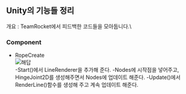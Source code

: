 ## Unity의 기능들 정리
개요 : TeamRocket에서 피드백한 코드들을 모아둡니다.\

### Component
- RopeCreate\
![해답](https://user-images.githubusercontent.com/93506849/197138318-10b8793a-9dbc-4a1c-86fa-6283d9dc5208.JPG)\
-Start()에서 LineRenderer을 추가해 준다.
-Nodes에 시작점을 넣어주고, HingeJoint2D를 생성해주면서 Nodes에 업데이트 해준다.
-Update()에서 RenderLine()함수를 생성해 주고 계속 업데이트 해준다.
